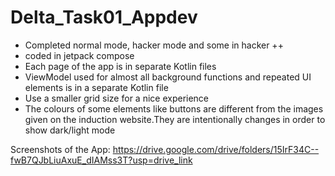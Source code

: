 # Delta_Task01_Appdev
* Completed normal mode, hacker mode and some in hacker ++
* coded in jetpack compose
* Each page of the app is in separate Kotlin files
* ViewModel used for almost all background functions and repeated UI elements is in a separate Kotlin file
* Use a smaller grid size for a nice experience
* The colours of some elements like buttons are different from the images given on the induction website.They are intentionally changes in order to show dark/light mode

Screenshots of the App: https://drive.google.com/drive/folders/15IrF34C--fwB7QJbLiuAxuE_dIAMss3T?usp=drive_link
